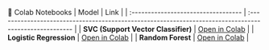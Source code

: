 📘 Colab Notebooks
| Model                               | Link                                                                                                   |
| :---------------------------------- | :----------------------------------------------------------------------------------------------------- |
| **SVC (Support Vector Classifier)** | [Open in Colab](https://colab.research.google.com/drive/1ntFHBrT4Rri4vZYeCrAuPMsg5UkzY-33?usp=sharing) |
| **Logistic Regression**             | [Open in Colab](https://colab.research.google.com/drive/1amVSUSybO0dLsLfLAxoN0nqbEl7F-8rI?usp=sharing) |
| **Random Forest**                   | [Open in Colab](https://colab.research.google.com/drive/1xgXl7P8cfNA7m7y0tgYY61LBWIur4GHn?usp=sharing) |
